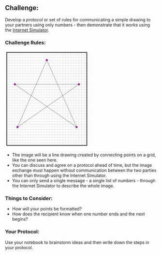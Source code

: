 [codestudio]: <https://studio.code.org/s/csp1-2019/stage/6/puzzle/1/>
[ag]: <https://docs.google.com/document/d/15HWLX_JNHkY6ADLSu4X_rD_GjPzQe3HCUGbPU6YGv_8/edit?usp=sharing>
[worksheet]: <https://docs.google.com/document/d/1-ZqixweMKw4yaYvjl4k4yF8aqFmYTpNx-Dmue1huuWY/edit?usp=sharing>
[video]: <>

## Challenge:

Develop a *protocol* or set of rules for communicating a simple drawing to your partners using only numbers - then demonstrate that it works using the [Internet Simulator][codestudio].

### Challenge Rules:
<img src="assets/1.06-example-image.PNG">

* The image will be a line drawing created by connecting points on a grid, like the one seen here.
* You can discuss and agree on a protocol ahead of time, but the image exchange must happen without communication between the two parties other than through using the Internet Simulator.
* You can only send a single message - a single list of numbers - through the Internet Simulator to describe the whole image.

### Things to Consider:
* How will your points be formatted?
* How does the recipient know when one number ends and the next begins?

### Your Protocol:

Use your notebook to brainstorm ideas and then write down the steps in your protocol.
